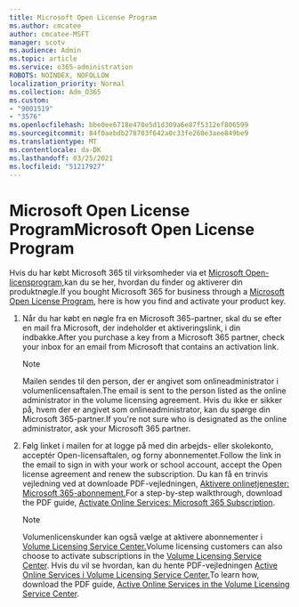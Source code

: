 ```yaml
---
title: Microsoft Open License Program
ms.author: cmcatee
author: cmcatee-MSFT
manager: scotv
ms.audience: Admin
ms.topic: article
ms.service: o365-administration
ROBOTS: NOINDEX, NOFOLLOW
localization_priority: Normal
ms.collection: Adm_O365
ms.custom:
- "9001519"
- "3576"
ms.openlocfilehash: bbe0ee6718e470e5d1d309a6e87f5312ef806599
ms.sourcegitcommit: 84f0aebdb278703f642a0c33fe260e3aee849be9
ms.translationtype: MT
ms.contentlocale: da-DK
ms.lasthandoff: 03/25/2021
ms.locfileid: "51217927"
---
```

# <a name="microsoft-open-license-program"></a><span data-ttu-id="45888-102">Microsoft Open License Program</span><span class="sxs-lookup"><span data-stu-id="45888-102">Microsoft Open License Program</span></span>

<span data-ttu-id="45888-103">Hvis du har købt Microsoft 365 til virksomheder via et [Microsoft Open-licensprogram,](https://go.microsoft.com/fwlink/p/?LinkID=613298)kan du se her, hvordan du finder og aktiverer din produktnøgle.</span><span class="sxs-lookup"><span data-stu-id="45888-103">If you bought Microsoft 365 for business through a [Microsoft Open License Program](https://go.microsoft.com/fwlink/p/?LinkID=613298), here is how you find and activate your product key.</span></span>

1. <span data-ttu-id="45888-104">Når du har købt en nøgle fra en Microsoft 365-partner, skal du se efter en mail fra Microsoft, der indeholder et aktiveringslink, i din indbakke.</span><span class="sxs-lookup"><span data-stu-id="45888-104">After you purchase a key from a Microsoft 365 partner, check your inbox for an email from Microsoft that contains an activation link.</span></span>

    > [!NOTE]
    > <span data-ttu-id="45888-105">Mailen sendes til den person, der er angivet som onlineadministrator i volumenlicensaftalen.</span><span class="sxs-lookup"><span data-stu-id="45888-105">The email is sent to the person listed as the online administrator in the volume licensing agreement.</span></span> <span data-ttu-id="45888-106">Hvis du ikke er sikker på, hvem der er angivet som onlineadministrator, kan du spørge din Microsoft 365-partner.</span><span class="sxs-lookup"><span data-stu-id="45888-106">If you're not sure who is designated as the online administrator, ask your Microsoft 365 partner.</span></span>
1. <span data-ttu-id="45888-107">Følg linket i mailen for at logge på med din arbejds- eller skolekonto, acceptér Open-licensaftalen, og forny abonnementet.</span><span class="sxs-lookup"><span data-stu-id="45888-107">Follow the link in the email to sign in with your work or school account, accept the Open license agreement and renew the subscription.</span></span> <span data-ttu-id="45888-108">Du kan få en trinvis vejledning ved at downloade PDF-vejledningen, [Aktivere onlinetjenester: Microsoft 365-abonnement.](https://go.microsoft.com/fwlink/p/?LinkId=618100)</span><span class="sxs-lookup"><span data-stu-id="45888-108">For a step-by-step walkthrough, download the PDF guide, [Activate Online Services: Microsoft 365 Subscription](https://go.microsoft.com/fwlink/p/?LinkId=618100).</span></span>

    > [!NOTE]
    > <span data-ttu-id="45888-109">Volumenlicenskunder kan også vælge at aktivere abonnementer i [Volume Licensing Service Center.](https://go.microsoft.com/fwlink/p/?LinkID=282016)</span><span class="sxs-lookup"><span data-stu-id="45888-109">Volume licensing customers can also choose to activate subscriptions in the [Volume Licensing Service Center](https://go.microsoft.com/fwlink/p/?LinkID=282016).</span></span> <span data-ttu-id="45888-110">Hvis du vil se hvordan, kan du hente PDF-vejledningen [Active Online Services i Volume Licensing Service Center.](https://go.microsoft.com/fwlink/p/?LinkId=618096)</span><span class="sxs-lookup"><span data-stu-id="45888-110">To learn how, download the PDF guide, [Active Online Services in the Volume Licensing Service Center](https://go.microsoft.com/fwlink/p/?LinkId=618096).</span></span>